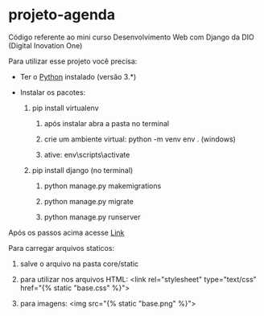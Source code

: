 # projeto-agenda
Código referente ao mini curso Desenvolvimento Web com Django da DIO (Digital Inovation One)

Para utilizar esse projeto você precisa:

* Ter o <a href="https://www.python.org/downloads/">Python</a> instalado (versão 3.*)

* Instalar os pacotes:
  
  1. pip install virtualenv
    
      1. após instalar abra a pasta no terminal
    
      2. crie um ambiente virtual: python  -m venv env . (windows)
    
      3. ative: env\scripts\activate
    
  
  2. pip install django (no terminal)
  
      1. python manage.py makemigrations
      
      2. python manage.py migrate
      
      3. python manage.py runserver
      
Após os passos acima acesse <a href="http://127.0.0.1:8000/agenda/">Link</a> 

Para carregar arquivos staticos:

1. salve o arquivo na pasta core/static
  
  1. para utilizar nos arquivos HTML: <link rel="stylesheet" type="text/css" href="{% static "base.css" %}">
  
  2. para imagens: <img src="{% static "base.png" %}">
  


